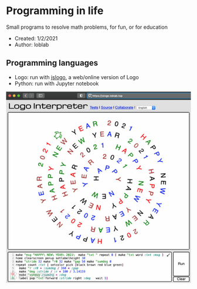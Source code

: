 # Programming in life

Small programs to resolve math problems, for fun, or for education

- Created: 1/2/2021
- Author: loblab

## Programming languages

- Logo: run with [jslogo](https://github.com/inexorabletash/jslogo), a web/online version of Logo
- Python: run with Jupyter notebook

![Screenshot](https://raw.githubusercontent.com/loblab/proglife/master/drawing/happy-new-year-2021.jpg)

